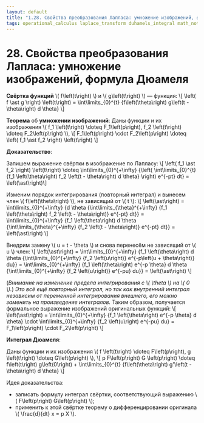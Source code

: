 ```yaml
---
layout: default
title: "1.28. Свойства преобразования Лапласа: умножение изображений, формула Дюамеля"
tags: operational_calculus laplace_transform duhamels_integral math_notes studying
---
```


# 28. Свойства преобразования Лапласа: умножение изображений, формула Дюамеля

**Свёртка функций** \\( f\left(t\right) \\) и \\( g\left(t\right) \\) &mdash; функция:
\\[ \left( f \ast g \right) \left(t\right) = \int\limits_{0}^{t} {f\left(\theta\right) g\left(t - \theta\right) d \theta} \\]

**Теорема** об **умножении изображений**:
Даны функции и их изображения \\( f_1 \left(t\right) \doteq F_1\left(p\right), f_2 \left(t\right) \doteq F_2\left(p\right) \\),
\\[ F_1\left(p\right) \cdot F_2\left(p\right) \doteq \left( f_1 \ast f_2 \right) \left(t\right) \\]

**Доказательство**:

Запишем выражение свёртки в изображение по Лапласу:
\\[ \left( f_1 \ast f_2 \right) \left(t\right) \doteq \int\limits_{0}^{+\infty} {\left( \int\limits_{0}^{t} {f_1 \left(\theta\right) f_2 \left(t - \theta\right) d \theta} \right) e^{-pt} dt} = \left(\ast\right)\\]

Изменим порядок интегрирования (повторный интеграл) и вынесем член \\( f\left(\theta\right) \\), не зависящий от \\( t \\):
\\[ \left(\ast\right) = \int\limits_{0}^{+\infty} {d \theta {\int\limits_{\theta}^{+\infty} {f_1 \left(\theta\right) f_2 \left(t - \theta\right)}  e^{-pt} dt}} = \int\limits_{0}^{+\infty} {f_1 \left(\theta\right) d \theta {\int\limits_{\theta}^{+\infty} {f_2 \left(t - \theta\right)}  e^{-pt} dt}} = \left(\ast\right) \\]

Внедрим замену \\( u = t - \theta \\) и снова перенесём не зависящий от \\( u \\) член:
\\[ \left(\ast\right) = \int\limits_{0}^{+\infty} {f_1 \left(\theta\right) d \theta {\int\limits_{0}^{+\infty} {f_2 \left(u\right)}  e^{-p\left(u + \theta\right)} du}} = \int\limits_{0}^{+\infty} {f_1 \left(\theta\right) e^{-p \theta} d \theta {\int\limits_{0}^{+\infty} {f_2 \left(u\right)}  e^{-pu} du}} = \left(\ast\right) \\]

(*Внимание на изменение предела интегрирования с \\( \theta \\) на \\( 0 \\).*) *Это всё ещё повторный интеграл, но&nbsp;так&nbsp;как внутренний интеграл независим от переменной интегрирования внешнего, его&nbsp;можно заменить на произведение интегралов.* Таким образом, получается формальное выражение изображений оригинальных функций:
\\[ \left(\ast\right) = \int\limits_{0}^{+\infty} {f_1 \left(\theta\right) e^{-p \theta} d \theta} \cdot \int\limits_{0}^{+\infty} {f_2 \left(u\right)  e^{-pu} du} = F_1\left(p\right) \cdot F_2\left(p\right) \\]

**Интеграл Дюамеля**:

Даны функции и их изображения \\( f \left(t\right) \doteq F\left(p\right), g \left(t\right) \doteq G\left(p\right) \\),
\\[ p F\left(p\right) G \left(p\right) \doteq f\left(t\right) g\left(0\right) + \int\limits_{0}^{t} {f\left(\theta\right) g'\left(t - \theta\right) d \theta} \\]

Идея доказательства:
* записать формулу интеграл свёртки, соответствующий выражению \\( F\left(p\right) G\left(p\right) \\);
* применить к этой свёртке теорему о дифференцировании оригинала \\( \frac{d}{dt} x = p X \\).
